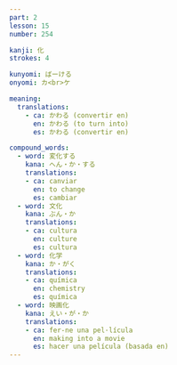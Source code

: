 ```yaml
---
part: 2
lesson: 15
number: 254

kanji: 化
strokes: 4

kunyomi: ばーける
onyomi: カ<br>ケ

meaning:
  translations:
    - ca: かわる (convertir en)
      en: かわる (to turn into)
      es: かわる (convertir en)

compound_words:
  - word: 変化する
    kana: へん・か・する
    translations:
    - ca: canviar
      en: to change
      es: cambiar
  - word: 文化
    kana: ぶん・か
    translations:
    - ca: cultura
      en: culture
      es: cultura
  - word: 化学
    kana: か・がく
    translations:
    - ca: química
      en: chemistry
      es: química
  - word: 映画化
    kana: えい・が・か
    translations:
    - ca: fer-ne una pel·lícula
      en: making into a movie
      es: hacer una película (basada en)
---
```

